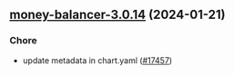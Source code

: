 

## [money-balancer-3.0.14](https://github.com/truecharts/charts/compare/money-balancer-3.0.13...money-balancer-3.0.14) (2024-01-21)

### Chore



- update metadata in chart.yaml ([#17457](https://github.com/truecharts/charts/issues/17457))